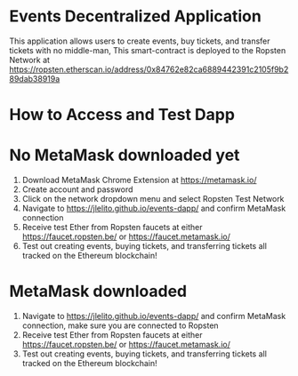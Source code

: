 # Events Decentralized Application
This application allows users to create events, buy tickets, and transfer tickets with no middle-man,
This smart-contract is deployed to the Ropsten Network at https://ropsten.etherscan.io/address/0x84762e82ca6889442391c2105f9b289dab38919a

# How to Access and Test Dapp

# No MetaMask downloaded yet
1. Download MetaMask Chrome Extension at https://metamask.io/
2. Create account and password
3. Click on the network dropdown menu and select Ropsten Test Network
4. Navigate to https://jlelito.github.io/events-dapp/ and confirm MetaMask connection
5. Receive test Ether from Ropsten faucets at either https://faucet.ropsten.be/ or https://faucet.metamask.io/
6. Test out creating events, buying tickets, and transferring tickets all tracked on the Ethereum blockchain!

# MetaMask downloaded
1. Navigate to https://jlelito.github.io/events-dapp/ and confirm MetaMask connection, make sure you are connected to Ropsten
2. Receive test Ether from Ropsten faucets at either https://faucet.ropsten.be/ or https://faucet.metamask.io/
3. Test out creating events, buying tickets, and transferring tickets all tracked on the Ethereum blockchain!
